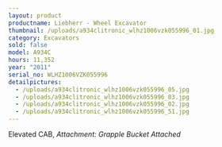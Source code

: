 ```yaml
---
layout: product
productname: Liebherr - Wheel Excavator
thumbnail: /uploads/a934clitronic_wlhz1006vzk055996_01.jpg
category: Excavators
sold: false
model: A934C
hours: 11,352
year: "2011"
serial_no: WLHZ1006VZK055996
detailpictures:
  - /uploads/a934clitronic_wlhz1006vzk055996_05.jpg
  - /uploads/a934clitronic_wlhz1006vzk055996_03.jpg
  - /uploads/a934clitronic_wlhz1006vzk055996_02.jpg
  - /uploads/a934clitronic_wlhz1006vzk055996_51.jpg
---
```

E﻿levated CAB, *Attachment: Grapple Bucket Attached*